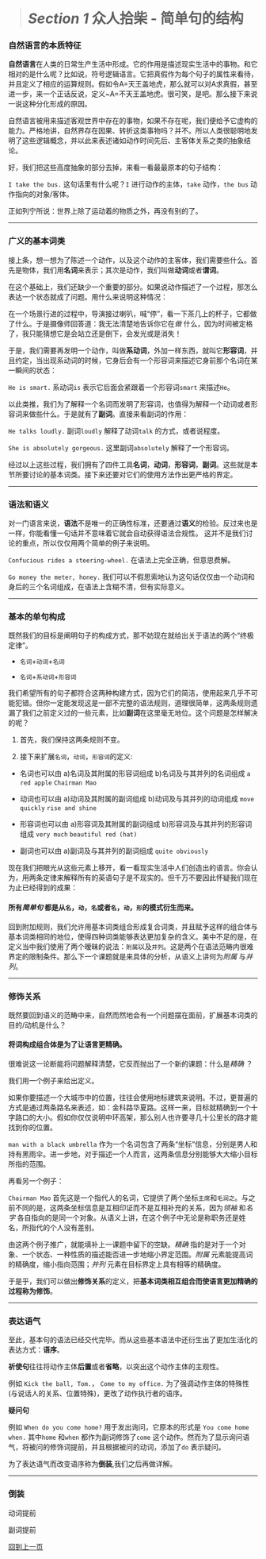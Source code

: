 ># *Section 1* 众人拾柴 - 简单句的结构


### 自然语言的本质特征

**自然语言**在人类的日常生产生活中形成。它的作用是描述现实生活中的事物。和它相对的是什么呢？比如说，符号逻辑语言。它把真假作为每个句子的属性来看待，并且定义了相应的运算规则。假如令A=天王盖地虎，那么就可以对A求真假，甚至进一步，来一个正话反说，定义~A=不天王盖地虎。很可笑，是吧。那么接下来说一说这种分化形成的原因。

自然语言被用来描述客观世界中存在的事物，如果不存在呢，我们便给予它虚构的能力。严格地讲，自然界存在因果、转折这类事物吗？并不。所以人类很聪明地发明了这些逻辑概念，并以此来表述诸如动作时间先后、主客体关系之类的抽象结论。

好，我们把这些高度抽象的部分去掉，来看一看最最原本的句子结构：

`I take the bus.` 这句话里有什么呢？`I` 进行动作的主体，`take` 动作，`the bus` 动作指向的对象/客体。

正如列宁所说：世界上除了运动着的物质之外，再没有别的了。

---

### 广义的基本词类

接上条，想一想为了陈述一个动作，以及这个动作的主客体，我们需要些什么。首先是物体，我们用**名词**来表示；其次是动作，我们叫做**动词**或者**谓词**。

在这个基础上，我们还缺少一个重要的部分。如果说动作描述了一个过程，那怎么表达一个状态就成了问题。用什么来说明这种情况：

在一个场景行进的过程中，导演接过喇叭，喊“停”，看一下茶几上的杯子，它都做了什么。于是摄像师回答道：我无法清楚地告诉你它在*做* 什么，因为时间被定格了，我只能猜想它是会站立还是倒下，会发光或是消失！

于是，我们需要再发明一个动作，叫做**系动词**，外加一样东西，就叫它**形容词**，并且约定，当出现系动词的时候，它身后会有一个形容词来描述它身前那个名词在某一瞬间的状态：

`He is smart.` 系动词`is` 表示它后面会紧跟着一个形容词`smart` 来描述`He`。

以此类推，我们为了解释一个名词而发明了形容词，也值得为解释一个动词或者形容词来做些什么。于是就有了**副词**。直接来看副词的作用：

`He talks loudly.` 副词`loudly` 解释了动词`talk` 的方式，或者说程度。

`She is absolutely gorgeous.` 这里副词`absolutely` 解释了一个形容词。

经过以上这些过程，我们拥有了四件工具**名词**，**动词**，**形容词**，**副词**。这些就是本节所要讨论的基本词类。接下来还要对它们的使用方法作出更严格的界定。

---

### 语法和语义

对一门语言来说，**语法**不是唯一的正确性标准，还要通过**语义**的检验。反过来也是一样，你能看懂一句话并不意味着它就会自动获得语法合规性。
这并不是我们讨论的重点，所以仅仅用两个简单的例子来说明。

`Confucious rides a steering-wheel.` 在语法上完全正确，但意思费解。

`Go money the meter, honey.` 我们可以不假思索地认为这句话仅仅由一个动词和身后的三个名词组成，在语法上含糊不清，但有实际意义。

---

### 基本的单句构成

既然我们的目标是阐明句子的构成方式，那不妨现在就给出关于语法的两个“终极定律”。

* `名词`+`动词`+`名词`

* `名词`+`系动词`+`形容词`

我们希望所有的句子都符合这两种构建方式，因为它们的简洁，使用起来几乎不可能犯错。但你一定能发现这是一部不完整的语法规则，道理很简单，这两条规则遗漏了我们之前定义过的一些元素，比如**副词**在这里毫无地位。这个问题是怎样解决的呢？

1. 首先，我们保持这两条规则不变。

2. 接下来扩展`名词`，`动词`，`形容词`的定义:
+ 名词也可以由 a)名词及其附属的形容词组成 b)名词及与其并列的名词组成 `a red apple` `Chairman Mao`

+ 动词也可以由 a)动词及其附属的副词组成 b)动词及与其并列的动词组成 `move quickly` `rise and shine`

+ 形容词也可以由 a)形容词及其附属的副词组成 b)形容词及与其并列的形容词组成 `very much` `beautiful red (hat)`

+ 副词也可以由 a)副词及与其并列的副词组成 `quite obviously`

现在我们把眼光从这些元素上移开，看一看现实生活中人们创造出的语言。你会认为，用两条定律来解释所有的英语句子是不现实的。但千万不要因此怀疑我们现在为止已经得到的成果：

#### 所有*简单句* 都是从`名`，`动`，`名`或者`名`，`动`，`形`的模式衍生而来。

回到附加规则，我们允许用基本词类组合形成复合词类，并且赋予这样的组合体与基本词类相同的地位，使得四种词类能够表达更加复杂的含义。美中不足的是，在定义当中我们使用了两个暧昧的说法：`附属`以及`并列`。这是两个在语法范畴内很难界定的限制条件。那么下一个课题就是来具体的分析，从语义上讲何为*附属* 与*并列*。

---

### 修饰关系

既然要回到语义的范畴中来，自然而然地会有一个问题摆在面前，扩展基本词类的目的/动机是什么？

#### 将词构成组合体是为了让语言更精确。

很难说这一论断能将问题解释清楚，它反而抛出了一个新的课题：什么是*精确* ？

我们用一个例子来给出定义。

如果你要描述一个大城市中的位置，往往会使用地标建筑来说明。不过，更普遍的方式是通过两条路名来表述，如：金科路华夏路。这样一来，目标就精确到一个十字路口的大小。假如你仅仅说明中环高架，那么别人也许要寻几十公里长的路才能找到你的位置。

`man with a black umbrella` 作为一个名词包含了两条“坐标”信息，分别是男人和持有黑雨伞。进一步地，对于描述一个人而言，这两条信息分别能够大大缩小目标所指的范围。

再看另一个例子：

`Chairman Mao` 首先这是一个指代人的名词，它提供了两个坐标`主席`和`毛润之`。与之前不同的是，这两条坐标信息是互相印证而不是互相补充的关系，因为*领袖* 和*名字* 各自指向的是同一个对象。从语义上讲，在这个例子中无论是称职务还是姓名，所指代的个人没有差别。

由这两个例子推广，就能填补上一课题中留下的空缺。*精确* 指的是对于一个对象、一个状态、一种性质的描述能否进一步地缩小界定范围。*附属* 元素能提高词的精确度，缩小指向范围；*并列* 元素在目标界定上具有相等的精确度。

于是乎，我们可以做出**修饰关系**的定义，把**基本词类相互组合而使语言更加精确的过程称为修饰**。

---

### 表达语气

至此，基本句的语法已经交代完毕。而从这些基本语法中还衍生出了更加生活化的表达方式：**语序**。

**祈使句**往往将动作主体**后置**或者**省略**，以突出这个动作主体的主观性。

例如 `Kick the ball, Tom.`， `Come to my office.` 为了强调动作主体的特殊性(与说话人的关系、位置特殊)，更改了动作执行者的语序。

**疑问句**

例如 `When do you come home?` 用于发出询问，它原本的形式是 `You come home when.` 其中`home` 和`when` 都作为副词修饰了`come` 这个动作。然而为了显示询问语气，将被问的修饰词提前，并且根据被问的动词，添加了`do` 表示疑问。

为了表达语气而改变语序称为**倒装**,我们之后再做详解。

---

### 倒装

动词提前

副词提前




[回到上一页](2017-05-13.md)
